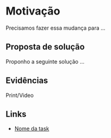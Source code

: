 # Motivação

Precisamos fazer essa mudança para ...

## Proposta de solução

Proponho a seguinte solução ...

## Evidências

Print/Video

## Links

- [Nome da task](link_da_task)
